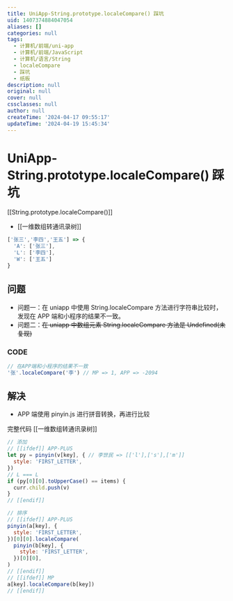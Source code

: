 ```yaml
---
title: UniApp-String.prototype.localeCompare() 踩坑
uid: 1407374884047054
aliases: []
categories: null
tags:
  - 计算机/前端/uni-app
  - 计算机/前端/JavaScript
  - 计算机/语言/String
  - localeCompare
  - 踩坑
  - 纸板
description: null
original: null
cover: null
cssclasses: null
author: null
createTime: '2024-04-17 09:55:17'
updateTime: '2024-04-19 15:45:34'
---
```


# UniApp-String.prototype.localeCompare() 踩坑

[[String.prototype.localeCompare()]]

- [[一维数组转通讯录树]]

```js
['张三','李四','王五'] => {
  'A': ['张三'],
  'L': ['李四'],
  'W': ['王五']
}
```

## 问题

- 问题一：在 uniapp 中使用 String.localeCompare 方法进行字符串比较时，发现在 APP 端和小程序的结果不一致。
- 问题二：~~在 uniapp 中数组元素 String.localeCompare 方法是 Undefined(未复现)~~

### CODE

```js
// 在APP端和小程序的结果不一致
'张'.localeCompare('李') // MP => 1, APP => -2094
```

## 解决

- APP 端使用 pinyin.js 进行拼音转换，再进行比较

完整代码 [[一维数组转通讯录树]]

```js
// 添加
// [[ifdef]] APP-PLUS
let py = pinyin(v[key], { // 李世民 => [['l'],['s'],['m']]
  style: 'FIRST_LETTER',
})
// L === L
if (py[0][0].toUpperCase() == items) {
  curr.child.push(v)
}
// [[endif]]

// 排序
// [[ifdef]] APP-PLUS
pinyin(a[key], {
  style: 'FIRST_LETTER',
})[0][0].localeCompare(
  pinyin(b[key], {
    style: 'FIRST_LETTER',
  })[0][0],
)
// [[endif]]
// [[ifdef]] MP
a[key].localeCompare(b[key])
// [[endif]]
```
